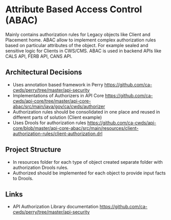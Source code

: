 # Attribute Based Access Control (ABAC)

Mainly contains authorization rules for Legacy objects like Client and Placement home. ABAC allow to implement complex authorization rules based on particular attributes of the object. For example sealed and sensitive logic for Clients in CWS/CMS. ABAC is used in backend APIs like CALS API, FERB API, CANS API.

## Architectural Decisions
* Uses annotation based framework in Perry https://github.com/ca-cwds/perry/tree/master/api-security
* Implementations of Authorizers in API Core https://github.com/ca-cwds/api-core/tree/master/api-core-abac/src/main/java/gov/ca/cwds/authorizer 
* Authorization rules should be consolidated in one place and reused in different parts of solution (Client example)
* Uses Drools for authorization rules https://github.com/ca-cwds/api-core/blob/master/api-core-abac/src/main/resources/client-authorization-rules/client-authorization.drl

## Project Structure
* In resources folder for each type of object created separate folder with authorization Drools rules. 
* Authorized should be implemented for each object to provide input facts to Drools.

## Links
 * API Authorization Library documentation https://github.com/ca-cwds/perry/tree/master/api-security